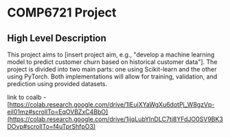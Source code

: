# COMP6721 Project 

## High Level Description

This project aims to [insert project aim, e.g., "develop a machine learning model to predict customer churn based on historical customer data"]. The project is divided into two main parts: one using Scikit-learn and the other using PyTorch. Both implementations will allow for training, validation, and prediction using provided datasets.


link to coalb - [https://colab.research.google.com/drive/1IEujXYaWgXu6dotPj_W8gzVp-eil01mz#scrollTo=EqOVBZxC4BbO](https://colab.research.google.com/drive/1ijqLubYInDLC7ti8YFdJO0SV9BK3DOvp#scrollTo=f4uTprShfpO3)
